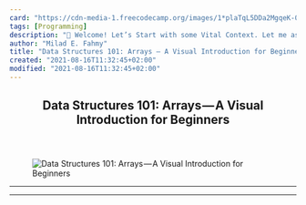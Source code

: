 ```yaml
---
card: "https://cdn-media-1.freecodecamp.org/images/1*plaTqL5DDa2MgqeK-0EClg.png"
tags: [Programming]
description: "👋 Welcome! Let’s Start with some Vital Context. Let me ask y"
author: "Milad E. Fahmy"
title: "Data Structures 101: Arrays — A Visual Introduction for Beginners"
created: "2021-08-16T11:32:45+02:00"
modified: "2021-08-16T11:32:45+02:00"
---
```

<div class="site-wrapper">
<main id="site-main" class="site-main outer">
<div class="inner">
<article class="post-full post tag-programming tag-technology tag-tech tag-data-structures tag-computer-science ">
<header class="post-full-header">
<h1 class="post-full-title">Data Structures 101: Arrays — A Visual Introduction for Beginners</h1>
</header>
<figure class="post-full-image">
<picture>
<source media="(max-width: 700px)" sizes="1px" srcset="data:image/gif;base64,R0lGODlhAQABAIAAAAAAAP///yH5BAEAAAAALAAAAAABAAEAAAIBRAA7 1w">
<source media="(min-width: 701px)" sizes="(max-width: 800px) 400px,
(max-width: 1170px) 700px,
1400px" srcset="https://cdn-media-1.freecodecamp.org/images/1*plaTqL5DDa2MgqeK-0EClg.png 300w,
https://cdn-media-1.freecodecamp.org/images/1*plaTqL5DDa2MgqeK-0EClg.png 600w,
https://cdn-media-1.freecodecamp.org/images/1*plaTqL5DDa2MgqeK-0EClg.png 1000w,
https://cdn-media-1.freecodecamp.org/images/1*plaTqL5DDa2MgqeK-0EClg.png 2000w">
<img onerror="this.style.display='none'" src="https://cdn-media-1.freecodecamp.org/images/1*plaTqL5DDa2MgqeK-0EClg.png" alt="Data Structures 101: Arrays — A Visual Introduction for Beginners">
</picture>
</figure>
<section class="post-full-content">
<div class="post-content">
</div>
<hr>
<hr>
</section>
</article>
</div>
</main>
</div>
<!-- Google Tag Manager (noscript) -->
<!-- End Google Tag Manager (noscript) -->
